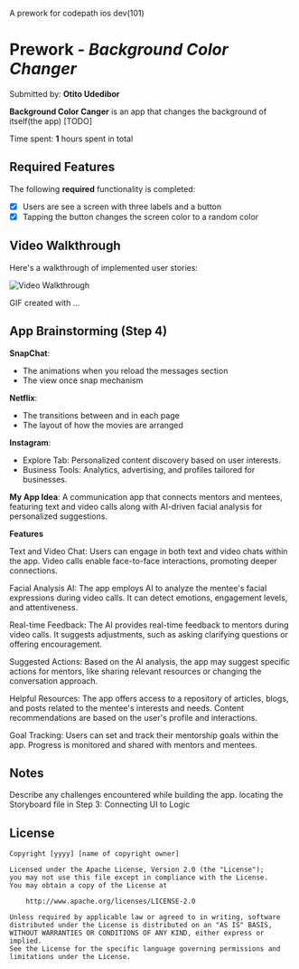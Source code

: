 A prework for codepath ios dev(101)
# Prework - *Background Color Changer*

Submitted by: **Otito Udedibor**

**Background Color Canger** is an app that changes the background of itself(the app) [TODO] 

Time spent: **1** hours spent in total

## Required Features

The following **required** functionality is completed:

- [x] Users are see a screen with three labels and a button
- [x] Tapping the button changes the screen color to a random color
 
## Video Walkthrough

Here's a walkthrough of implemented user stories:

<img src='http://i.imgur.com/link/to/your/gif/file.gif' title='Video Walkthrough' width='' alt='Video Walkthrough' />

<!-- Replace this with whatever GIF tool you used! -->
GIF created with ...  
<!-- Recommended tools:
[Kap](https://getkap.co/) for macOS
[ScreenToGif](https://www.screentogif.com/) for Windows
[peek](https://github.com/phw/peek) for Linux. -->

## App Brainstorming (Step 4)
**SnapChat**:

- The animations when you reload the messages section
- The view once snap mechanism
  
**Netflix**:
- The transitions between and in each page
- The layout of how the movies are arranged
  
**Instagram**:

- Explore Tab: Personalized content discovery based on user interests.
- Business Tools: Analytics, advertising, and profiles tailored for businesses.

**My App Idea**: 
A communication app that connects mentors and mentees, featuring text and video calls along with AI-driven facial analysis for personalized suggestions.

**Features**

Text and Video Chat:
Users can engage in both text and video chats within the app.
Video calls enable face-to-face interactions, promoting deeper connections.

Facial Analysis AI:
The app employs AI to analyze the mentee's facial expressions during video calls.
It can detect emotions, engagement levels, and attentiveness.

Real-time Feedback:
The AI provides real-time feedback to mentors during video calls.
It suggests adjustments, such as asking clarifying questions or offering encouragement.

Suggested Actions:
Based on the AI analysis, the app may suggest specific actions for mentors, like sharing relevant resources or changing the conversation approach.

Helpful Resources:
The app offers access to a repository of articles, blogs, and posts related to the mentee's interests and needs.
Content recommendations are based on the user's profile and interactions.

Goal Tracking:
Users can set and track their mentorship goals within the app.
Progress is monitored and shared with mentors and mentees.

## Notes

Describe any challenges encountered while building the app.
locating the Storyboard file in Step 3: Connecting UI to Logic 

## License

    Copyright [yyyy] [name of copyright owner]

    Licensed under the Apache License, Version 2.0 (the "License");
    you may not use this file except in compliance with the License.
    You may obtain a copy of the License at

        http://www.apache.org/licenses/LICENSE-2.0

    Unless required by applicable law or agreed to in writing, software
    distributed under the License is distributed on an "AS IS" BASIS,
    WITHOUT WARRANTIES OR CONDITIONS OF ANY KIND, either express or implied.
    See the License for the specific language governing permissions and
    limitations under the License.
